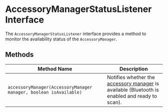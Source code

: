 # AccessoryManagerStatusListener Interface

The `AccessoryManagerStatusListener` interface provides a method to monitor the availability status of the `AccessoryManager`.

## Methods

| Method Name | Description |
|-------------|-------------|
| `accessoryManager(AccessoryManager manager, boolean isAvailable)` | Notifies whether the [accessory manager](AccessoryManager.md) is available (Bluetooth is enabled and ready to scan). |
